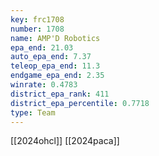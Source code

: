 ```yaml
---
key: frc1708
number: 1708
name: AMP'D Robotics
epa_end: 21.03
auto_epa_end: 7.37
teleop_epa_end: 11.3
endgame_epa_end: 2.35
winrate: 0.4783
district_epa_rank: 411
district_epa_percentile: 0.7718
type: Team
---
```

[[2024ohcl]]
[[2024paca]]
